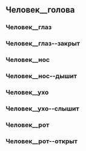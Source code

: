 ## Человек__голова

### Человек__глаз
### Человек__глаз--закрыт
### Человек__нос
### Человек__нос--дышит
### Человек__ухо
### Человек__ухо--слышит
### Человек__рот
### Человек__рот--открыт